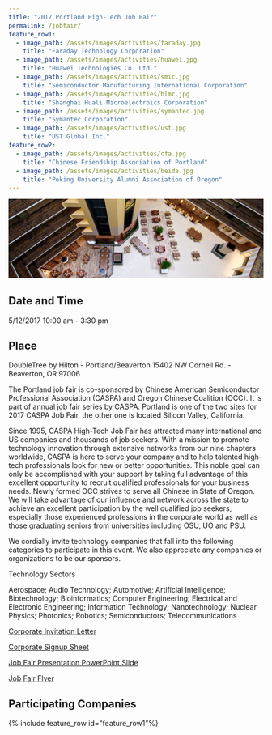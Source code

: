 ```yaml
---
title: "2017 Portland High-Tech Job Fair"
permalink: /jobfair/
feature_row1:
  - image_path: /assets/images/activities/faraday.jpg
    title: "Faraday Technology Corporation"  
  - image_path: /assets/images/activities/huawei.jpg
    title: "Huawei Technologies Co. Ltd."
  - image_path: /assets/images/activities/smic.jpg
    title: "Semiconductor Manufacturing International Corporation"
  - image_path: /assets/images/activities/hlmc.jpg
    title: "Shanghai Huali Microelectroics Corporation"
  - image_path: /assets/images/activities/symantec.jpg
    title: "Symantec Corporation"
  - image_path: /assets/images/activities/ust.jpg
    title: "UST Global Inc."
feature_row2:
  - image_path: /assets/images/activities/cfa.jpg
    title: "Chinese Friendship Association of Portland"
  - image_path: /assets/images/activities/beida.jpg
    title: "Peking University Alumni Association of Oregon"
---
```

<p><img src="/assets/images/activities/embassysuite.jpg"></p>

## Date and Time
5/12/2017 10:00 am - 3:30 pm

## Place
DoubleTree by Hilton - Portland/Beaverton
15402 NW Cornell Rd. - Beaverton, OR 97006

The Portland job fair is co-sponsored by Chinese American Semiconductor Professional Association (CASPA) and Oregon Chinese Coalition (OCC). It is part of annual job fair series by CASPA. Portland is one of the two sites for 2017 CASPA Job Fair, the other one is located Silicon Valley, California.

Since 1995, CASPA High-Tech Job Fair has attracted many international and US companies and thousands of job seekers. With a mission to promote technology innovation through extensive networks from our nine chapters worldwide, CASPA is here to serve your company and to help talented high-tech professionals look for new or better opportunities. This noble goal can only be accomplished with your support by taking full advantage of this excellent opportunity to recruit qualified professionals for your business needs.
Newly formed OCC strives to serve all Chinese in State of Oregon. We will take advantage of our influence and network across the state to achieve an excellent participation by the well qualified job seekers, especially those experienced professions in the corporate world as well as those graduating seniors from universities including OSU, UO and PSU.

We cordially invite technology companies that fall into the following categories to participate in this event. We also appreciate any companies or organizations to be our sponsors.


Technology Sectors

Aerospace;
Audio Technology;
Automotive;
Artificial Intelligence;
Biotechnology;
Bioinformatics;
Computer Engineering;
Electrical and Electronic Engineering;
Information Technology;
Nanotechnology;
Nuclear Physics;
Photonics;
Robotics;
Semiconductors;
Telecommunications

[Corporate Invitation Letter](/assets/pdf/jobfair_info_pdx_17f.pdf)

[Corporate Signup Sheet](/assets/pdf/company_signup_pdx_17_5_12_v3.pdf)

[Job Fair Presentation PowerPoint Slide](/assets/pdf/jobfair_ppt_pdx_17f.pdf)

[Job Fair Flyer](/assets/pdf/jobfair_flyer_pdx_17f.pdf)

## Participating Companies

{% include feature_row id="feature_row1"%}
